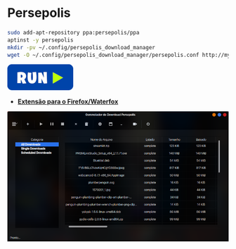 # Persepolis
```bash
sudo add-apt-repository ppa:persepolis/ppa
aptinst -y persepolis
mkdir -pv ~/.config/persepolis_download_manager
wget -O ~/.config/persepolis_download_manager/persepolis.conf http://my.opendesktop.org/s/RfcJQjwNxrB3TxA/download #update-link
```
[![bashrun](../images/bashrun.png)](br:persepolis)

 - <a href="https://addons.mozilla.org/en-US/firefox/addon/persepolis-dlm-integration/" target="_blank"><strong>Extensão para o Firefox/Waterfox</strong></a>

![persepolis](../images/persepolis.png)